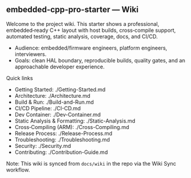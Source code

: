 ## embedded-cpp-pro-starter — Wiki

Welcome to the project wiki. This starter shows a professional, embedded‑ready C++ layout with host builds, cross‑compile support, automated testing, static analysis, coverage, docs, and CI/CD.

- Audience: embedded/firmware engineers, platform engineers, interviewers.
- Goals: clean HAL boundary, reproducible builds, quality gates, and an approachable developer experience.

Quick links
- Getting Started: ./Getting-Started.md
- Architecture: ./Architecture.md
- Build & Run: ./Build-and-Run.md
- CI/CD Pipeline: ./CI-CD.md
- Dev Container: ./Dev-Container.md
- Static Analysis & Formatting: ./Static-Analysis.md
- Cross‑Compiling (ARM): ./Cross-Compiling.md
- Release Process: ./Release-Process.md
- Troubleshooting: ./Troubleshooting.md
- Security: ./Security.md
- Contributing: ./Contribution-Guide.md

Note: This wiki is synced from `docs/wiki` in the repo via the Wiki Sync workflow.
